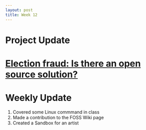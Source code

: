 ```yaml
---
layout: post
title: Week 12
---
```


# Project Update







# [Election fraud: Is there an open source solution?](https://opensource.com/article/19/9/voting-fraud-open-source-solution?)





# Weekly Update 
1. Covered some Linux commmand in class 
2. Made a contribution to the FOSS Wiki page 
3. Created a Sandbox for an artist
